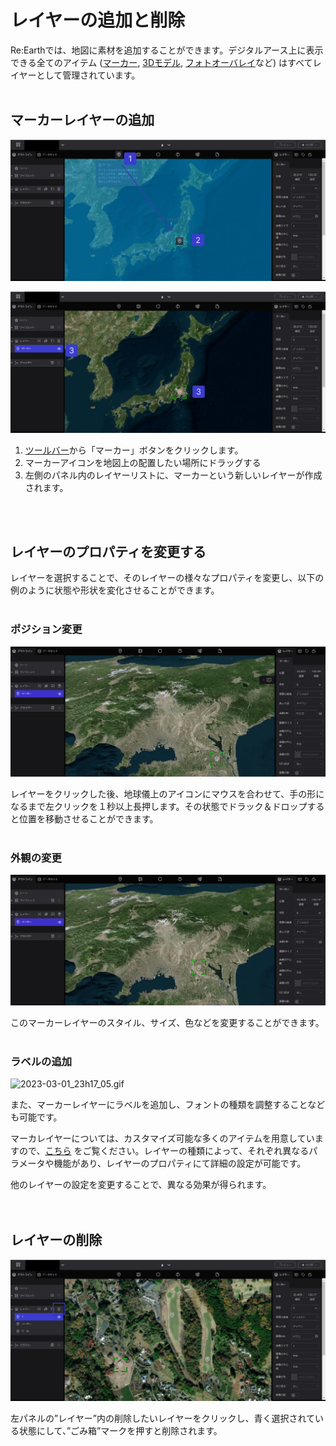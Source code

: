 # レイヤーの追加と削除

Re:Earthでは、地図に素材を追加することができます。デジタルアース上に表示できる全てのアイテム ([マーカー](https://github.com/CS-eukarya/User-Manual-Japanese-/blob/ReEarth%E3%81%AE%E3%83%AC%E3%82%A4%E3%83%A4%E3%83%BC/%E3%83%9E%E3%83%BC%E3%82%AB%E3%83%BC.md), [3Dモデル](https://github.com/CS-eukarya/User-Manual-Japanese-/blob/ReEarth%E3%81%AE%E3%83%AC%E3%82%A4%E3%83%A4%E3%83%BC/3D%E3%83%A2%E3%83%87%E3%83%AB.md), [フォトオーバレイ](https://github.com/CS-eukarya/User-Manual-Japanese-/blob/ReEarth%E3%81%AE%E3%83%AC%E3%82%A4%E3%83%A4%E3%83%BC/%E3%83%95%E3%82%A9%E3%83%88%E3%82%AA%E3%83%BC%E3%83%90%E3%83%BC%E3%83%AC%E3%82%A4.md)など) はすべてレイヤーとして管理されています。
<br>
<br>

## マーカーレイヤーの追加

![Group 17.png](%E3%83%AC%E3%82%A4%E3%83%A4%E3%83%BC%E3%81%AE%E8%BF%BD%E5%8A%A0%E3%81%A8%E5%89%8A%E9%99%A4%20af8dd367bcae4bccbf96f1e0c264ecf8/Group_17.png)

![Group 18.png](%E3%83%AC%E3%82%A4%E3%83%A4%E3%83%BC%E3%81%AE%E8%BF%BD%E5%8A%A0%E3%81%A8%E5%89%8A%E9%99%A4%20af8dd367bcae4bccbf96f1e0c264ecf8/Group_18.png)

1. [ツールバー](https://github.com/CS-eukarya/User-Manual-Japanese-/blob/ReEarth%E3%81%AE%E5%9F%BA%E6%9C%AC%E6%A7%8B%E6%88%90/%E7%B7%A8%E9%9B%86%E3%83%9A%E3%83%BC%E3%82%B8.md#%E3%83%84%E3%83%BC%E3%83%AB%E3%83%90%E3%83%BC)から「マーカー」ボタンをクリックします。
2. マーカーアイコンを地図上の配置したい場所にドラッグする
3. 左側のパネル内のレイヤーリストに、マーカーという新しいレイヤーが作成されます。
<br>
<br>

## レイヤーのプロパティを変更する

レイヤーを選択することで、そのレイヤーの様々なプロパティを変更し、以下の例のように状態や形状を変化させることができます。
<br>
<br>

### ポジション変更

![2023-03-01_23h04_23.gif](%E3%83%AC%E3%82%A4%E3%83%A4%E3%83%BC%E3%81%AE%E8%BF%BD%E5%8A%A0%E3%81%A8%E5%89%8A%E9%99%A4%20af8dd367bcae4bccbf96f1e0c264ecf8/2023-03-01_23h04_23.gif)

レイヤーをクリックした後、地球儀上のアイコンにマウスを合わせて、手の形になるまで左クリックを１秒以上長押します。その状態でドラック＆ドロップすると位置を移動させることができます。
<br>
<br>

### 外観の変更

![2023-03-01_23h11_55.gif](%E3%83%AC%E3%82%A4%E3%83%A4%E3%83%BC%E3%81%AE%E8%BF%BD%E5%8A%A0%E3%81%A8%E5%89%8A%E9%99%A4%20af8dd367bcae4bccbf96f1e0c264ecf8/2023-03-01_23h11_55.gif)

このマーカーレイヤーのスタイル、サイズ、色などを変更することができます。
<br>
<br>

### ラベルの追加

![2023-03-01_23h17_05.gif](%E3%83%AC%E3%82%A4%E3%83%A4%E3%83%BC%E3%81%AE%E8%BF%BD%E5%8A%A0%E3%81%A8%E5%89%8A%E9%99%A4%20af8dd367bcae4bccbf96f1e0c264ecf8/2023-03-01_23h17_05.gif)

また、マーカーレイヤーにラベルを追加し、フォントの種類を調整することなども可能です。

マーカレイヤーについては、カスタマイズ可能な多くのアイテムを用意していますので、[こちら](https://github.com/CS-eukarya/User-Manual-Japanese-/blob/ReEarth%E3%81%AE%E3%83%AC%E3%82%A4%E3%83%A4%E3%83%BC/%E3%83%9E%E3%83%BC%E3%82%AB%E3%83%BC.md)
 をご覧ください。レイヤーの種類によって、それぞれ異なるパラメータや機能があり、レイヤーのプロパティにて詳細の設定が可能です。

他のレイヤーの設定を変更することで、異なる効果が得られます。
<br>
<br>
<br>

## レイヤーの削除

![Group 32.png](%E3%83%AC%E3%82%A4%E3%83%A4%E3%83%BC%E3%81%AE%E8%BF%BD%E5%8A%A0%E3%81%A8%E5%89%8A%E9%99%A4%20af8dd367bcae4bccbf96f1e0c264ecf8/Group_32.png)

左パネルの”レイヤー”内の削除したいレイヤーをクリックし、青く選択されている状態にして、”ごみ箱”マークを押すと削除されます。
    
